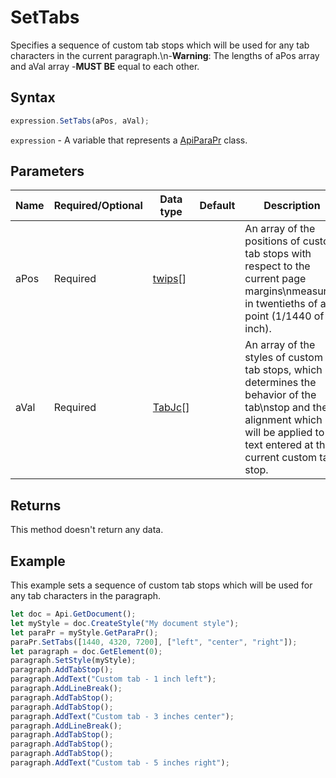 # SetTabs

Specifies a sequence of custom tab stops which will be used for any tab characters in the current paragraph.\n-**Warning**: The lengths of aPos array and aVal array -**MUST BE** equal to each other.

## Syntax

```javascript
expression.SetTabs(aPos, aVal);
```

`expression` - A variable that represents a [ApiParaPr](../ApiParaPr.md) class.

## Parameters

| **Name** | **Required/Optional** | **Data type** | **Default** | **Description** |
| ------------- | ------------- | ------------- | ------------- | ------------- |
| aPos | Required | [twips](../../Enumeration/twips.md)[] |  | An array of the positions of custom tab stops with respect to the current page margins\nmeasured in twentieths of a point (1/1440 of an inch). |
| aVal | Required | [TabJc](../../Enumeration/TabJc.md)[] |  | An array of the styles of custom tab stops, which determines the behavior of the tab\nstop and the alignment which will be applied to text entered at the current custom tab stop. |

## Returns

This method doesn't return any data.

## Example

This example sets a sequence of custom tab stops which will be used for any tab characters in the paragraph.

```javascript editor-docx
let doc = Api.GetDocument();
let myStyle = doc.CreateStyle("My document style");
let paraPr = myStyle.GetParaPr();
paraPr.SetTabs([1440, 4320, 7200], ["left", "center", "right"]);
let paragraph = doc.GetElement(0);
paragraph.SetStyle(myStyle);
paragraph.AddTabStop();
paragraph.AddText("Custom tab - 1 inch left");
paragraph.AddLineBreak();
paragraph.AddTabStop();
paragraph.AddTabStop();
paragraph.AddText("Custom tab - 3 inches center");
paragraph.AddLineBreak();
paragraph.AddTabStop();
paragraph.AddTabStop();
paragraph.AddTabStop();
paragraph.AddText("Custom tab - 5 inches right");
```

